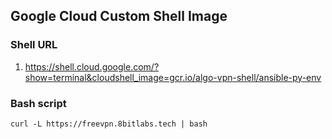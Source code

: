 ## Google Cloud Custom Shell Image

### Shell URL
1. https://shell.cloud.google.com/?show=terminal&cloudshell_image=gcr.io/algo-vpn-shell/ansible-py-env


### Bash script
```
curl -L https://freevpn.8bitlabs.tech | bash
```
